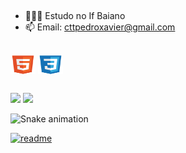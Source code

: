 ## 
- 👨🏾‍💻 Estudo no If Baiano
- 📫 Email: cttpedroxavier@gmail.com


<div style="display: inline_block"><br>
  <img align="center" alt="Rafa-HTML" height="30" width="40" src="https://raw.githubusercontent.com/devicons/devicon/master/icons/html5/html5-original.svg">
  <img align="center" alt="Rafa-CSS" height="30" width="40" src="https://raw.githubusercontent.com/devicons/devicon/master/icons/css3/css3-original.svg">

</div>
   
  ##
 
<div> 
  <a href="https://instagram.com/zpdrw" target="_blank"><img src="https://img.shields.io/badge/-Instagram-%23E4405F?style=for-the-badge&logo=instagram&logoColor=white" target="_blank"></a>
  <a href = "mailto:cttpedroxavier@gmail.com"><img src="https://img.shields.io/badge/-Gmail-%23333?style=for-the-badge&logo=gmail&logoColor=white" target="_blank"></a> 
  
</div>

![Snake animation](https://github.com/pedro-henrique-xavier/pedro-henrique-xavier/blob/output/github-contribution-grid-snake.svg)



[![readme](https://github-readme-stats.vercel.app/api/pin/?username=pedro-henrique-xavier&repo=pedro-henrique-xavier&theme=react)](https://github.com/pedro-henrique-xavier/pedro-henrique-xavier)
 
